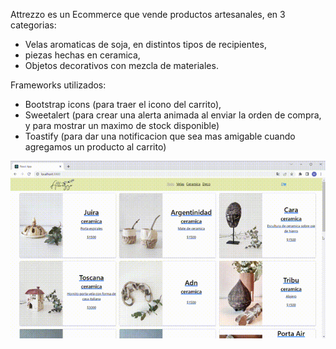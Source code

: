 Attrezzo es un Ecommerce que vende productos artesanales, en 3 categorias:
- Velas aromaticas de soja, en distintos tipos de recipientes,
- piezas hechas en ceramica,
- Objetos decorativos con mezcla de materiales.

Frameworks utilizados:
- Bootstrap icons (para traer el icono del carrito),
- Sweetalert (para crear una alerta animada al enviar la orden de compra, y para mostrar un maximo de stock disponible)
- Toastify (para dar una notificacion que sea mas amigable cuando agregamos un producto al carrito)

![Alt Text](./navegabilidad.gif)